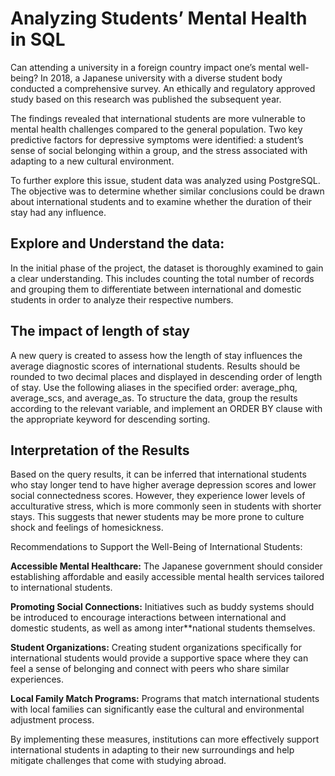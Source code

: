 # Analyzing Students’ Mental Health in SQL

Can attending a university in a foreign country impact one’s mental well-being? In 2018, a Japanese university with a diverse student body conducted a comprehensive survey. An ethically and regulatory approved study based on this research was published the subsequent year.

The findings revealed that international students are more vulnerable to mental health challenges compared to the general population. Two key predictive factors for depressive symptoms were identified: a student’s sense of social belonging within a group, and the stress associated with adapting to a new cultural environment.

To further explore this issue, student data was analyzed using PostgreSQL. The objective was to determine whether similar conclusions could be drawn about international students and to examine whether the duration of their stay had any influence.

## Explore and Understand the data:

In the initial phase of the project, the dataset is thoroughly examined to gain a clear understanding. This includes counting the total number of records and grouping them to differentiate between international and domestic students in order to analyze their respective numbers.

## The impact of length of stay

A new query is created to assess how the length of stay influences the average diagnostic scores of international students. Results should be rounded to two decimal places and displayed in descending order of length of stay. Use the following aliases in the specified order: average_phq, average_scs, and average_as.
To structure the data, group the results according to the relevant variable, and implement an ORDER BY clause with the appropriate keyword for descending sorting.

## Interpretation of the Results

Based on the query results, it can be inferred that international students who stay longer tend to have higher average depression scores and lower social connectedness scores. However, they experience lower levels of acculturative stress, which is more commonly seen in students with shorter stays. This suggests that newer students may be more prone to culture shock and feelings of homesickness.

Recommendations to Support the Well-Being of International Students:

**Accessible Mental Healthcare:** 
The Japanese government should consider establishing affordable and easily accessible mental health services tailored to international students.

**Promoting Social Connections:** 
Initiatives such as buddy systems should be introduced to encourage interactions between international and domestic students, as well as among inter**national students themselves.

**Student Organizations:** 
Creating student organizations specifically for international students would provide a supportive space where they can feel a sense of belonging and connect with peers who share similar experiences.

**Local Family Match Programs:** 
Programs that match international students with local families can significantly ease the cultural and environmental adjustment process.

By implementing these measures, institutions can more effectively support international students in adapting to their new surroundings and help mitigate challenges that come with studying abroad.


